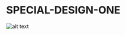 # SPECIAL-DESIGN-ONE
![alt text](https://awesomescreenshot.s3.amazonaws.com/image/3677370/32348204-676db649dc290ee437008310e7bcf1dc.png?X-Amz-Algorithm=AWS4-HMAC-SHA256&X-Amz-Credential=AKIAJSCJQ2NM3XLFPVKA%2F20220913%2Fus-east-1%2Fs3%2Faws4_request&X-Amz-Date=20220913T091108Z&X-Amz-Expires=28800&X-Amz-SignedHeaders=host&X-Amz-Signature=836af5be98ef4fde441426adba2fdf59e6e940515ad65cd783be03e22bf880c8)
